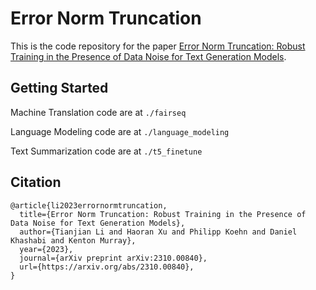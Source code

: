 # Error Norm Truncation 

This is the code repository for the paper [Error Norm Truncation: Robust Training in the Presence of Data Noise for Text Generation Models](https://arxiv.org/abs/2310.00840).

## Getting Started

Machine Translation code are at `./fairseq`

Language Modeling code are at `./language_modeling`

Text Summarization code are at `./t5_finetune`

## Citation 

```
@article{li2023errornormtruncation,
  title={Error Norm Truncation: Robust Training in the Presence of Data Noise for Text Generation Models},
  author={Tianjian Li and Haoran Xu and Philipp Koehn and Daniel Khashabi and Kenton Murray},
  year={2023},
  journal={arXiv preprint arXiv:2310.00840},
  url={https://arxiv.org/abs/2310.00840},
}
```
